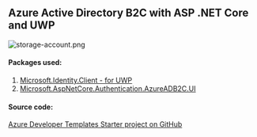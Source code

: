## Azure Active Directory B2C with ASP .NET Core and UWP

![storage-account.png](https://github.com/Daniel-Krzyczkowski/AzureDeveloperTemplates/blob/master/images/azure-ad-b2c.png?raw=true)

#### Packages used:
1. [Microsoft.Identity.Client - for UWP](https://www.nuget.org/packages/Microsoft.Identity.Client/)
2. [Microsoft.AspNetCore.Authentication.AzureADB2C.UI](https://www.nuget.org/packages/Microsoft.AspNetCore.Authentication.AzureADB2C.UI/)

#### Source code:

[Azure Developer Templates Starter project on GitHub](https://github.com/Daniel-Krzyczkowski/AzureDeveloperTemplates/tree/master/src/azure-ad-b2c-asp-net-core-and-uwp)
